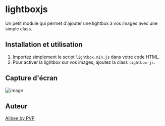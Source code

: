 # lightboxjs
Un petit module qui permet d'ajouter une lightbox à vos images avec une simple class.

## Installation et utilisation
1) Importez simplement le script `lightbox.min.js` dans votre code HTML.
2) Pour activer la lightbox sur vos images, ajoutez la class `lightbox-js`.

## Capture d'écran
![image](https://github.com/m4thieugit/lightboxjs/assets/133431246/caba2b40-6d37-44dd-9ca4-5d85d537bf6a)

## Auteur
[Alibee by PVP](https://alibee.fr/)
